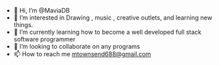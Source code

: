 - 👋 Hi, I’m @MaviaDB
- 👀 I’m interested in Drawing , music , creative outlets, and learning new things.
- 🌱 I’m currently learning how to become a well developed full stack software programmer
- 💞️ I’m looking to collaborate on any programs
- 📫 How to reach me mtownsend688@gmail.com

<!---
MaviaDB/MaviaDB is a ✨ special ✨ repository because its `README.md` (this file) appears on your GitHub profile.
You can click the Preview link to take a look at your changes.
--->
